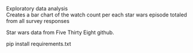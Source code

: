 Exploratory data analysis  
Creates a bar chart of the watch count per each star wars episode totaled from all survey responses  

Star wars data from Five Thirty Eight github.  

pip install requirements.txt